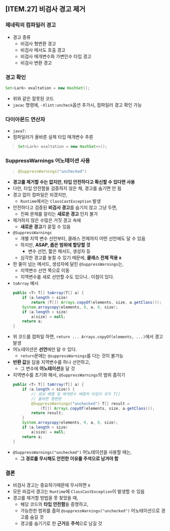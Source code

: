 ## [ITEM.27] 비검사 경고 제거
### 제네릭의 컴파일러 경고
- 경고 종류
    - 비검사 형변환 경고
    - 비검사 메서도 호출 경고
    - 비검사 매개변수화 가변인수 타입 경고
    - 비검사 변환 경고

### 경고 확인
```java
Set<Lark> exaltation = new HashSet();
```
- 위와 같은 잘못된 코드
- `javac` 명령에, `-Xlint:uncheck`옵션 추가시, 컴파일러 경고 확인 가능

### 다이아몬드 연산자
- `java7:`
- 컴파일러가 올바른 실제 타입 매개변수 추론
>```java
>Set<Lark> exaltation = new HashSet<>();
>```

### SuppressWarnings 어노테이션 사용
>```java
>@SuppressWarnings("unchecked")
>```
- **경고를 제거할 수는 없지만, 타입 안전하다고 확신할 수 있다면 사용**
- 다만, 타입 안전함을 검증하지 않은 채, 경고를 숨기면 안 됨
- 경고 없이 컴파일은 되겠지만,
    - `Runtime`에서는 `ClassCastException` 발생
- 안전하다고 검증된 **비검사 경고**를 숨기지 않고 그냥 두면,
    - 진짜 문제를 알리는 **새로운 경고** 인지 불가
- 제거하지 않은 수많은 거짓 경고 속에
    - **새로운 경고**가 묻힐 수 있음
- `@SuppressWarnings`
    - 개별 지역 변수 선언부터, 클래스 전체까지 어떤 선언에도 달 수 있음
    - 하지만, **ASAP, 좁은 범위에 할당할 것**
        - 변수 선언, 짧은 메서드, 생성자 등
    - 심각한 경고를 놓칠 수 있기 때문에, **클래스 전체 적용 x**
- 한 줄이 넘는 메서드, 생성자에 달린 `@SuppressWarnings`는,
    - 지역변수 선언 쪽으로 이동
    - 지역변수를 새로 선언할 수도 있으나.. 이점이 있다.
- `toArray` 예시
    ```java
    public <T> T[] toArray(T[] a) {
        if (a.length < size)
            return (T[]) Arrays.copyOf(elements, size, a.getClass());
        System.arraycopy(elements, 0, a, 0, size);
        if (a.length > size)
            a[size] = null;
        return a;
    }
    ```
- 위 코드를 컴파일 하면, `return ... Arrays.copyOf(elements, ...)`에서 경고 발생
- 어노테이션은 **선언**에만 달 수 있다.
    - `return`문에는 `@suppressWarnings`를 다는 것이 불가능
- **반환 값**을 담을 지역변수를 하나 선언하고,
    - 그 변수에 **어노테이션**을 달 것
- 지역변수를 초기화 해서, `@SuppressWarnings`의 범위 좁히기
    ```java
    public <T> T[] toArray(T[] a) {
        if (a.length < size)) {
            // 생성 배열 및 매개변수 배열의 타입이 모두 T[]
            // 올바른 형변환
            @SuppressWarnings("unchecked") T[] result = 
                (T[]) Arrays.copyOf(elements, size, a.getClass());
            return result;
        }
        System.arraycopy(elements, 0, a, 0, size);
        if (a.length > size)
            a[size] = null;
        return a;
    }
    ```
- `@SuppressWarnings("unchecked")` 어노테이션을 사용할 때는,
    - **그 경로를 무시해도 안전한 이유를 주석으로 남겨야 함**

### 결론
- 비검사 경고는 중요하기때문에 무시하면 x
- 모든 비검사 경고는 `Runtime`에 `ClassCastException`이 발생할 수 있음
- 경고를 제거할 방법을 못 찾았을 때,
    - 해당 코드의 **타입 안전함**을 증명하고,
    - 가능한한 범위를 좁혀 `@suppressWarnings("unchecked")` 어노테이션으로 경고를 숨길 것
    - 경고를 숨기기로 한 **근거**를 **주석**으로 남길 것
